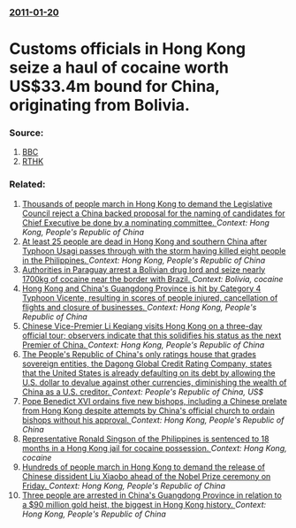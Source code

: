 ### [2011-01-20](/news/2011/01/20/index.md)

# Customs officials in Hong Kong seize a haul of cocaine worth US$33.4m bound for China, originating from Bolivia. 




### Source:

1. [BBC](http://www.bbc.co.uk/news/world-asia-pacific-12239612)
2. [RTHK](http://www.rthk.org.hk/rthk/news/englishnews/news.htm?all&20110120&56&728279)

### Related:

1. [Thousands of people march in Hong Kong to demand the Legislative Council reject a China backed proposal for the naming of candidates for Chief Executive be done by a nominating committee. ](/news/2015/06/14/thousands-of-people-march-in-hong-kong-to-demand-the-legislative-council-reject-a-china-backed-proposal-for-the-naming-of-candidates-for-chi.md) _Context: Hong Kong, People's Republic of China_
2. [At least 25 people are dead in Hong Kong and southern China after Typhoon Usagi passes through with the storm having killed eight people in the Philippines. ](/news/2013/09/23/at-least-25-people-are-dead-in-hong-kong-and-southern-china-after-typhoon-usagi-passes-through-with-the-storm-having-killed-eight-people-in.md) _Context: Hong Kong, People's Republic of China_
3. [Authorities in Paraguay arrest a Bolivian drug lord and seize nearly 1700kg of cocaine near the border with Brazil. ](/news/2012/11/11/authorities-in-paraguay-arrest-a-bolivian-drug-lord-and-seize-nearly-1700kg-of-cocaine-near-the-border-with-brazil.md) _Context: Bolivia, cocaine_
4. [Hong Kong and China's Guangdong Province is hit by Category 4 Typhoon Vicente, resulting in scores of people injured, cancellation of flights and closure of businesses. ](/news/2012/07/24/hong-kong-and-china-s-guangdong-province-is-hit-by-category-4-typhoon-vicente-resulting-in-scores-of-people-injured-cancellation-of-flight.md) _Context: Hong Kong, People's Republic of China_
5. [Chinese Vice-Premier Li Keqiang visits Hong Kong on a three-day official tour; observers indicate that this solidifies his status as the next Premier of China. ](/news/2011/08/16/chinese-vice-premier-li-keqiang-visits-hong-kong-on-a-three-day-official-tour-observers-indicate-that-this-solidifies-his-status-as-the-nex.md) _Context: Hong Kong, People's Republic of China_
6. [The People's Republic of China's only ratings house that grades sovereign entities, the Dagong Global Credit Rating Company, states that the United States is already defaulting on its debt by allowing the U.S. dollar to devalue against other currencies, diminishing the wealth of China as a U.S. creditor. ](/news/2011/06/10/the-people-s-republic-of-china-s-only-ratings-house-that-grades-sovereign-entities-the-dagong-global-credit-rating-company-states-that-the.md) _Context: People's Republic of China, US$_
7. [Pope Benedict XVI ordains five new bishops, including a Chinese prelate from Hong Kong despite attempts by China's official church to ordain bishops without his approval. ](/news/2011/02/5/pope-benedict-xvi-ordains-five-new-bishops-including-a-chinese-prelate-from-hong-kong-despite-attempts-by-china-s-official-church-to-ordain.md) _Context: Hong Kong, People's Republic of China_
8. [Representative Ronald Singson of the Philippines is sentenced to 18 months in a Hong Kong jail for cocaine possession. ](/news/2011/02/25/representative-ronald-singson-of-the-philippines-is-sentenced-to-18-months-in-a-hong-kong-jail-for-cocaine-possession.md) _Context: Hong Kong, cocaine_
9. [Hundreds of people march in Hong Kong to demand the release of Chinese dissident Liu Xiaobo ahead of the Nobel Prize ceremony on Friday. ](/news/2010/12/5/hundreds-of-people-march-in-hong-kong-to-demand-the-release-of-chinese-dissident-liu-xiaobo-ahead-of-the-nobel-prize-ceremony-on-friday.md) _Context: Hong Kong, People's Republic of China_
10. [Three people are arrested in China's Guangdong Province in relation to a $90 million gold heist, the biggest in Hong Kong history. ](/news/2010/12/4/three-people-are-arrested-in-china-s-guangdong-province-in-relation-to-a-90-million-gold-heist-the-biggest-in-hong-kong-history.md) _Context: Hong Kong, People's Republic of China_
